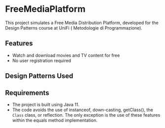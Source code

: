 # FreeMediaPlatform

This project simulates a Free Media Distribution Platform, developed for the Design Patterns course at UniFi (
Metodologie di Programmazione).

## Features

- Watch and download movies and TV content for free
- No user registration required

## Design Patterns Used

## Requirements

- The project is built using Java 11.
- The code avoids the use of instanceof, down-casting, getClass(), the `Class` class, or reflection. The only exception
  is the use of these features within the equals method implementation.